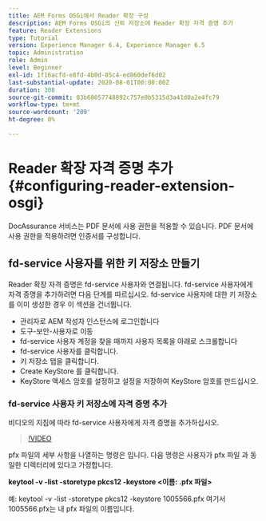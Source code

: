 ```yaml
---
title: AEM Forms OSGi에서 Reader 확장 구성
description: AEM Forms OSGi의 신뢰 저장소에 Reader 확장 자격 증명 추가
feature: Reader Extensions
type: Tutorial
version: Experience Manager 6.4, Experience Manager 6.5
topic: Administration
role: Admin
level: Beginner
exl-id: 1f16acfd-e8fd-4b0d-85c4-ed860def6d02
last-substantial-update: 2020-08-01T00:00:00Z
duration: 308
source-git-commit: 03b68057748892c757e0b5315d3a41d0a2e4fc79
workflow-type: tm+mt
source-wordcount: '209'
ht-degree: 0%

---
```


# Reader 확장 자격 증명 추가{#configuring-reader-extension-osgi}

DocAssurance 서비스는 PDF 문서에 사용 권한을 적용할 수 있습니다. PDF 문서에 사용 권한을 적용하려면 인증서를 구성합니다.

## fd-service 사용자를 위한 키 저장소 만들기

Reader 확장 자격 증명은 fd-service 사용자와 연결됩니다. fd-service 사용자에게 자격 증명을 추가하려면 다음 단계를 따르십시오. fd-service 사용자에 대한 키 저장소를 이미 생성한 경우 이 섹션을 건너뜁니다.

* 관리자로 AEM 작성자 인스턴스에 로그인합니다
* 도구-보안-사용자로 이동
* fd-service 사용자 계정을 찾을 때까지 사용자 목록을 아래로 스크롤합니다
* fd-service 사용자를 클릭합니다.
* 키 저장소 탭을 클릭합니다.
* Create KeyStore 를 클릭합니다.
* KeyStore 액세스 암호를 설정하고 설정을 저장하여 KeyStore 암호를 만드십시오.

### fd-service 사용자 키 저장소에 자격 증명 추가

비디오의 지침에 따라 fd-service 사용자에게 자격 증명을 추가하십시오.

>[!VIDEO](https://video.tv.adobe.com/v/3447294?quality=12&learn=on&captions=kor)


pfx 파일의 세부 사항을 나열하는 명령은 입니다. 다음 명령은 사용자가 pfx 파일 과 동일한 디렉터리에 있다고 가정합니다.

**keytool -v -list -storetype pkcs12 -keystore &lt;이름: .pfx 파일>**

예: keytool -v -list -storetype pkcs12 -keystore 1005566.pfx 여기서 1005566.pfx는 내 pfx 파일의 이름입니다.

